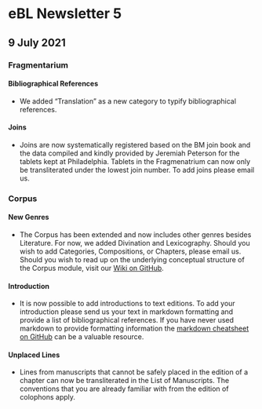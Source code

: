 # eBL Newsletter 5

## 9 July 2021

### Fragmentarium

#### Bibliographical References

- We added “Translation” as a new category to typify bibliographical references.

#### Joins

- Joins are now systematically registered based on the BM join book and the data compiled and kindly provided by Jeremiah Peterson for the tablets kept at Philadelphia. Tablets in the Fragmenatrium can now only be transliterated under the lowest join number. To add joins please email us.

### Corpus

#### New Genres

- The Corpus has been extended and now includes other genres besides Literature. For now, we added Divination and Lexicography. Should you wish to add Categories, Compositions, or Chapters, please email us. Should you wish to read up on the underlying conceptual structure of the Corpus module, visit our [Wiki on GitHub](<https://github.com/ElectronicBabylonianLiterature/generic-documentation/wiki/Editorial-conventions-(Corpus)#2-editing-with-ebl>).

#### Introduction

- It is now possible to add introductions to text editions. To add your introduction please send us your text in markdown formatting and provide a list of bibliographical references. If you have never used markdown to provide formatting information the [markdown cheatsheet on GitHub](https://github.com/adam-p/markdown-here/wiki/Markdown-Cheatsheet) can be a valuable resource.

#### Unplaced Lines

- Lines from manuscripts that cannot be safely placed in the edition of a chapter can now be transliterated in the List of Manuscripts. The conventions that you are already familiar with from the edition of colophons apply.
